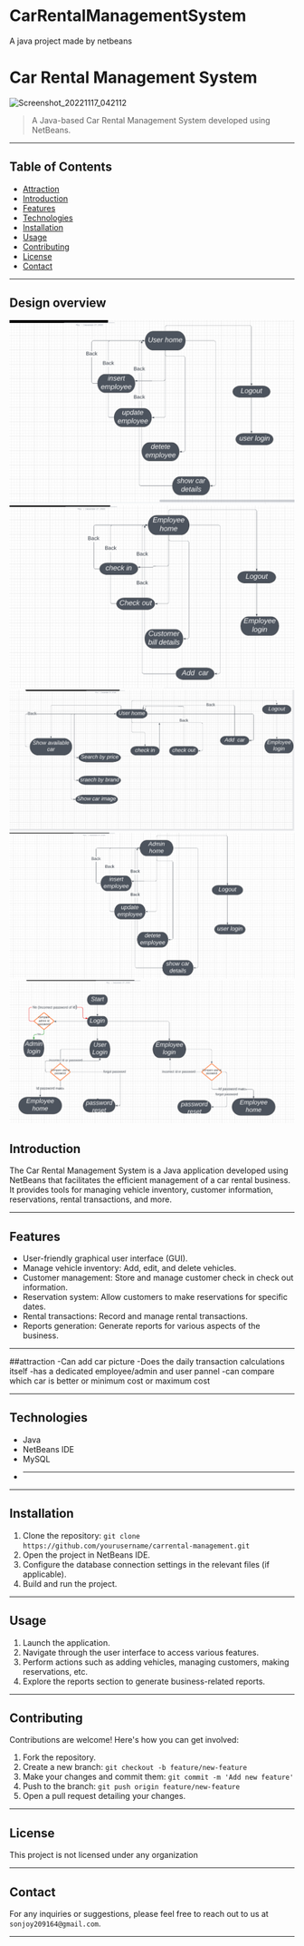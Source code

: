 # CarRentalManagementSystem
A java project made by netbeans 
# Car Rental Management System


![Screenshot_20221117_042112](https://github.com/Sonjoy209164/CarRentalManagementSystem/assets/66799652/63e883a8-8944-4909-ac70-d2b4b97f99a4)

> A Java-based Car Rental Management System developed using NetBeans.

---

## Table of Contents
- [Attraction](#attraction)
- [Introduction](#introduction)
- [Features](#features)
- [Technologies](#technologies)
- [Installation](#installation)
- [Usage](#usage)
- [Contributing](#contributing)
- [License](#license)
- [Contact](#contact)

---


## Design overview
![main](https://github.com/Sonjoy209164/CarRentalManagementSystem/blob/7a873c2b2c8d69cd091db0a81db60f4934f3b7eb/pictures/0.1.png)
![main](https://github.com/Sonjoy209164/CarRentalManagementSystem/blob/7a873c2b2c8d69cd091db0a81db60f4934f3b7eb/pictures/0.2.png)
![main](https://github.com/Sonjoy209164/CarRentalManagementSystem/blob/7a873c2b2c8d69cd091db0a81db60f4934f3b7eb/pictures/0.3.png)
![main](https://github.com/Sonjoy209164/CarRentalManagementSystem/blob/7a873c2b2c8d69cd091db0a81db60f4934f3b7eb/pictures/0.4.png)
![main](https://github.com/Sonjoy209164/CarRentalManagementSystem/blob/7a873c2b2c8d69cd091db0a81db60f4934f3b7eb/pictures/0.png)


## Introduction

The Car Rental Management System is a Java application developed using NetBeans that facilitates the efficient management of a car rental business.
It provides tools for managing vehicle inventory, customer information, reservations, rental transactions, and more.

---

## Features

- User-friendly graphical user interface (GUI).
- Manage vehicle inventory: Add, edit, and delete vehicles.
- Customer management: Store and manage customer check in check out information.
- Reservation system: Allow customers to make reservations for specific dates.
- Rental transactions: Record and manage rental transactions.
- Reports generation: Generate reports for various aspects of the business.

---

##attraction
 -Can add car picture 
 -Does the daily transaction calculations itself
 -has a dedicated employee/admin and user pannel
 -can compare which car is better or minimum cost or maximum cost

---

## Technologies

- Java
- NetBeans IDE
- MySQL 
- ****

---

## Installation

1. Clone the repository: `git clone https://github.com/yourusername/carrental-management.git`
2. Open the project in NetBeans IDE.
3. Configure the database connection settings in the relevant files (if applicable).
4. Build and run the project.

---

## Usage

1. Launch the application.
2. Navigate through the user interface to access various features.
3. Perform actions such as adding vehicles, managing customers, making reservations, etc.
4. Explore the reports section to generate business-related reports.

---

## Contributing

Contributions are welcome! Here's how you can get involved:

1. Fork the repository.
2. Create a new branch: `git checkout -b feature/new-feature`
3. Make your changes and commit them: `git commit -m 'Add new feature'`
4. Push to the branch: `git push origin feature/new-feature`
5. Open a pull request detailing your changes.

---

## License

This project is not licensed under any organization

---

## Contact

For any inquiries or suggestions, please feel free to reach out to us at `sonjoy209164@gmail.com`.

---

